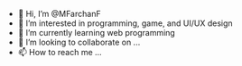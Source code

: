 - 👋 Hi, I’m @MFarchanF
- 👀 I’m interested in programming, game, and UI/UX design
- 🌱 I’m currently learning web programming
- 💞️ I’m looking to collaborate on ...
- 📫 How to reach me ...

<!---
MFarchanF/MFarchanF is a ✨ special ✨ repository because its `README.md` (this file) appears on your GitHub profile.
You can click the Preview link to take a look at your changes.
--->
